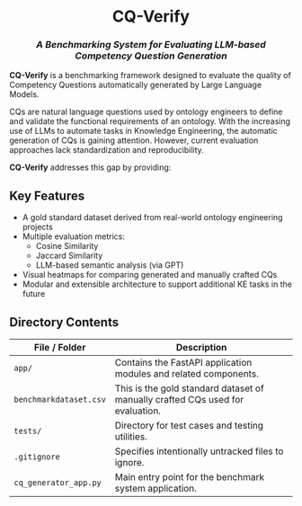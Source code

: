 <h1 align="center">CQ-Verify</h1>
<h3 align="center"><i>A Benchmarking System for Evaluating LLM-based Competency Question Generation</i></h3>

**CQ-Verify** is a benchmarking framework designed to evaluate the quality of Competency Questions automatically generated by Large Language Models.

CQs are natural language questions used by ontology engineers to define and validate the functional requirements of an ontology. With the increasing use of LLMs to automate tasks in Knowledge Engineering, the automatic generation of CQs is gaining attention. However, current evaluation approaches lack standardization and reproducibility.

**CQ-Verify** addresses this gap by providing:

## Key Features

- A gold standard dataset derived from real-world ontology engineering projects  
- Multiple evaluation metrics:
  - Cosine Similarity
  - Jaccard Similarity
  - LLM-based semantic analysis (via GPT)
- Visual heatmaps for comparing generated and manually crafted CQs
- Modular and extensible architecture to support additional KE tasks in the future

## Directory Contents

| File / Folder             | Description |
|--------------------------|-------------|
| `app/`                   | Contains the FastAPI application modules and related components. |
| `benchmarkdataset.csv`   | This is the gold standard dataset of manually crafted CQs used for evaluation. |
| `tests/`                 | Directory for test cases and testing utilities. |
| `.gitignore`             | Specifies intentionally untracked files to ignore. |
| `cq_generator_app.py`    | Main entry point for the benchmark system application. |




